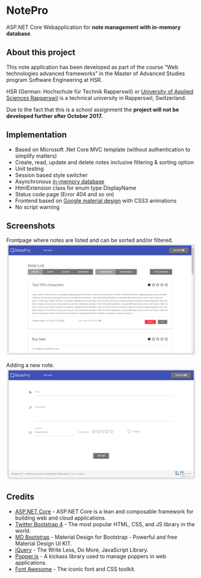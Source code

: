 # NotePro
ASP.NET Core Webapplication for **note management with in-memory database**.

## About this project
This note application has been developed as part of the course “Web technologies advanced frameworks” in the Master of Advanced Studies program Software Engineering at HSR.

HSR (German: Hochschule für Technik Rapperswil) or [University of Applied Sciences Rapperswil](https://www.hsr.ch) is a technical university in Rapperswil, Switzerland.

Due to the fact that this is a school assignment the **project will not be developed further after October 2017.**

## Implementation
* Based on Microsoft .Net Core MVC template (without authentication to simplify matters)
* Create, read, update and delete notes inclusive filtering & sorting option
* Unit testing
* Session based style switcher
* Asynchronous [in-memory database](https://en.wikipedia.org/wiki/In-memory_database)
* HtmlExtension class for enum type DisplayName
* Status code page (Error 404 and so on)
* Frontend based on [Google material design](https://material.io/) with CSS3 animations
* No script warning

## Screenshots
Frontpage where notes are listed and can be sorted and/or filtered.
![Homepage](https://github.com/philippbruhin/NotePro/blob/master/NotePro/wwwroot/images/notepro-screenshot-notelist.png "Homepage of NotePro")

Adding a new note.
![How to add a new note](https://github.com/philippbruhin/NotePro/blob/master/NotePro/wwwroot/images/notepro-screenshot-addnote.png "Adding a new note")

## Credits
* [ASP.NET Core](https://github.com/aspnet/Home) - ASP.NET Core is a lean and composable framework for building web and cloud applications.
* [Twitter Bootstrap 4](https://getbootstrap.com/) - The most popular HTML, CSS, and JS library in the world.
* [MD Bootstrap](https://mdbootstrap.com/) - Material Design for Bootstrap - Powerful and free Material Design UI KIT.
* [jQuery](https://jquery.com/) - The Write Less, Do More, JavaScript Library.
* [Popper.js](https://popper.js.org/) - A kickass library used to manage poppers in web applications.
* [Font Awesome](http://fontawesome.io/) - The iconic font and CSS toolkit.
